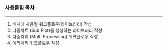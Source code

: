 ### 사용툴팁 목차



------

1. 배치에 사용될 워크플로우(라이브러리) 작성
2. 다중차트 (Sub Plot)를 생성하는 라이브러리 작성
3. 다중처리 (Multi Processing) 워크플로우 작성
4. 예외처리 워크플로우 작성

